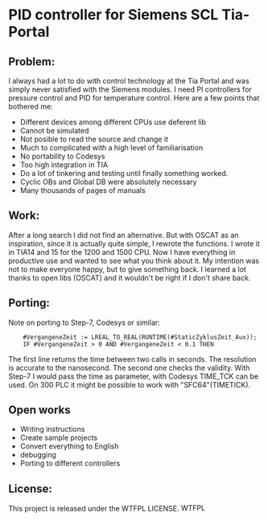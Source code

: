 # PID controller for Siemens SCL Tia-Portal

## Problem:
I always had a lot to do with control technology at the Tia Portal and was simply never satisfied with the Siemens modules. I need PI controllers for pressure control and PID for temperature control. Here are a few points that bothered me:
- Different devices among different CPUs use deferent lib
- Cannot be simulated
- Not posible to read the source and change it
- Much to complicated with a high level of familiarisation
- No portability to Codesys
- Too high integration in TIA
- Do a lot of tinkering and testing until finally something worked.
- Cyclic OBs and Global DB were absolutely necessary 
- Many thousands of pages of manuals

## Work:
After a long search I did not find an alternative. But with OSCAT as an inspiration, since it is actually quite simple, I rewrote the functions. I wrote it in TIA14 and 15 for the 1200 and 1500 CPU. Now I have everything in productive use and wanted to see what you think about it. My intention was not to make everyone happy, but to give something back. I learned a lot thanks to open libs (OSCAT) and it wouldn't be right if I don't share back.

## Porting:
Note on porting to Step-7, Codesys or similar:
```
    #VergangeneZeit := LREAL_TO_REAL(RUNTIME(#StaticZyklusZeit_Aux));
    IF #VergangeneZeit > 0 AND #VergangeneZeit < 0.1 THEN
```    
The first line returns the time between two calls in seconds. The resolution is accurate to the nanosecond. The second one checks the validity. With Step-7 I would pass the time as parameter, with Codesys TIME_TCK can be used. On 300 PLC it might be possible to work with "SFC64"(TIMETICK). 

## Open works
- Writing instructions
- Create sample projects
- Convert everything to English
- debugging
- Porting to different controllers

## License:
This project is released under the WTFPL LICENSE.
<a href="http://www.wtfpl.net/"><img src="http://www.wtfpl.net/wp-content/uploads/2012/12/wtfpl-badge-4.png" width="80" height="15" alt="WTFPL" /></a>
